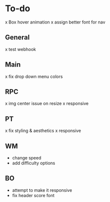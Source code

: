 # To-do
x Box hover animation
x assign better font for nav
## General
x test webhook

## Main
x fix drop down menu colors

## RPC
x img center issue on resize
x responsive

## PT
x fix styling & aesthetics 
x responsive 

## WM
- change speed
- add difficulty options

## BO
- attempt to make it responsive
- fix header score font